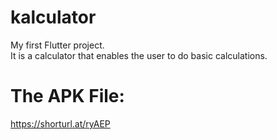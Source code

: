 # kalculator

My first Flutter project.<br/>
It is a calculator that enables the user to do basic calculations.
# The APK File:
https://shorturl.at/ryAEP
